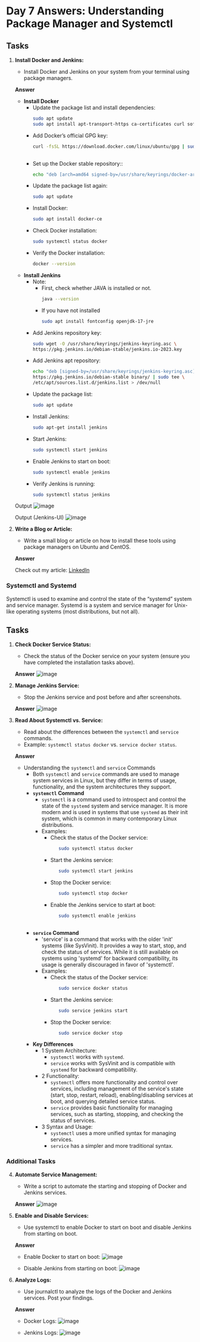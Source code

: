 # Day 7 Answers: Understanding Package Manager and Systemctl

## Tasks

1. **Install Docker and Jenkins:**
   - Install Docker and Jenkins on your system from your terminal using package managers.

   **Answer**
     - **Install Docker**
       - Update the package list and install dependencies:
         ```bash
         sudo apt update
         sudo apt install apt-transport-https ca-certificates curl software-properties-common 
       - Add Docker’s official GPG key:
         ```bash
         curl -fsSL https://download.docker.com/linux/ubuntu/gpg | sudo gpg --dearmor -o /usr/share/keyrings/docker-archive-keyring.gpg
        
       - Set up the Docker stable repository::
         ```bash
         echo "deb [arch=amd64 signed-by=/usr/share/keyrings/docker-archive-keyring.gpg] https://download.docker.com/linux/ubuntu $(lsb_release -cs) stable" | sudo tee /etc/apt/sources.list.d/docker.list > /dev/null

       - Update the package list again:
         ```bash
         sudo apt update
       - Install Docker:
         ```bash
         sudo apt install docker-ce
       - Check Docker installation:
         ```bash
         sudo systemctl status docker
       - Verify the Docker installation:
         ```bash
         docker --version

     - **Install Jenkins**
       - Note:
         - First, check whether JAVA is installed or not.
           ```bash
           java --version
         - If you have not installed
           ```bash
           sudo apt install fontconfig openjdk-17-jre
       - Add Jenkins repository key:
         ```bash
         sudo wget -O /usr/share/keyrings/jenkins-keyring.asc \
         https://pkg.jenkins.io/debian-stable/jenkins.io-2023.key

       - Add Jenkins apt repository:
         ```bash
         echo "deb [signed-by=/usr/share/keyrings/jenkins-keyring.asc]" \
         https://pkg.jenkins.io/debian-stable binary/ | sudo tee \
         /etc/apt/sources.list.d/jenkins.list > /dev/null

       - Update the package list:
         ```bash
         sudo apt update
       - Install Jenkins:
         ```bash
         sudo apt-get install jenkins
       - Start Jenkins:
         ```bash
         sudo systemctl start jenkins
       - Enable Jenkins to start on boot:
         ```bash
         sudo systemctl enable jenkins
       - Verify Jenkins is running:
         ```bash
         sudo systemctl status jenkins

   Output
   ![image](https://github.com/Bhavin213/90DaysOfDevOps/blob/master/2024/day07/image/task1.png)

   Output (Jenkins-UI)
   ![image](https://github.com/Bhavin213/90DaysOfDevOps/blob/master/2024/day07/image/task1-2.png)

2. **Write a Blog or Article:**
   - Write a small blog or article on how to install these tools using package managers on Ubuntu and CentOS.

   **Answer**

   Check out my article: [LinkedIn](https://www.linkedin.com/posts/sdadu2206_day-7-task-package-manager-systemctl-activity-7250573240853520384-liuT?utm_source=share&utm_medium=member_desktop)

### Systemctl and Systemd

Systemctl is used to examine and control the state of the “systemd” system and service manager. Systemd is a system and service manager for Unix-like operating systems (most distributions, but not all).

## Tasks

1. **Check Docker Service Status:**
   - Check the status of the Docker service on your system (ensure you have completed the installation tasks above).

   **Answer**
   ![image](https://github.com/Bhavin213/90DaysOfDevOps/blob/master/2024/day07/image/task5.png)

2. **Manage Jenkins Service:**
   - Stop the Jenkins service and post before and after screenshots.

   **Answer**
   ![image](https://github.com/Bhavin213/90DaysOfDevOps/blob/master/2024/day07/image/taskj2.png)

3. **Read About Systemctl vs. Service:**
   - Read about the differences between the `systemctl` and `service` commands.
   - Example: `systemctl status docker` vs. `service docker status`.

   **Answer**
    - Understanding the `systemctl` and `service` Commands
      - Both `systemctl` and `service` commands are used to manage system services in Linux, but they differ in terms of usage, functionality, and the system architectures they support.
      - **`systemctl` Command**
        - `systemctl` is a command used to introspect and control the state of the `systemd` system and service manager. It is more modern and is used in systems that use `systemd` as their init system, which is common in many contemporary Linux distributions.
        - Examples:
          - Check the status of the Docker service:
            ```bash
               sudo systemctl status docker    
          - Start the Jenkins service:
            ```bash
               sudo systemctl start jenkins 
          - Stop the Docker service:
            ```bash
               sudo systemctl stop docker
          - Enable the Jenkins service to start at boot:
            ```bash
               sudo systemctl enable jenkins
             
      - **`service` Command**
        - 'service' is a command that works with the older 'init' systems (like SysVinit). It provides a way to start, stop, and check the status of services. While it is still available on systems using 'systemd' for backward compatibility, its usage is generally discouraged in favor of 'systemctl'.
        - Examples:
          - Check the status of the Docker service:
            ```bash
               sudo service docker status    
          - Start the Jenkins service:
            ```bash
               sudo service jenkins start
          - Stop the Docker service:
            ```bash
               sudo service docker stop

      - **Key Differences**
        - 1 System Architecture:
          - `systemctl` works with `systemd`.
          - `service` works with SysVinit and is compatible with `systemd` for backward compatibility.    
        - 2 Functionality:
          - `systemctl` offers more functionality and control over services, including management of the service's state (start, stop, restart, reload), enabling/disabling services at boot, and querying detailed service status.
          - `service` provides basic functionality for managing services, such as starting, stopping, and checking the status of services.
        - 3 Syntax and Usage:
          - `systemctl` uses a more unified syntax for managing services.
          - `service` has a simpler and more traditional syntax.

### Additional Tasks

4. **Automate Service Management:**
   - Write a script to automate the starting and stopping of Docker and Jenkins services.

   **Answer**
   ![image](https://github.com/Bhavin213/90DaysOfDevOps/blob/master/2024/day07/image/task4.png)

5. **Enable and Disable Services:**
   - Use systemctl to enable Docker to start on boot and disable Jenkins from starting on boot.

   **Answer**
    - Enable Docker to start on boot:
   ![image](https://github.com/Bhavin213/90DaysOfDevOps/blob/master/2024/day07/image/task5.png)

    - Disable Jenkins from starting on boot:
   ![image](https://github.com/Bhavin213/90DaysOfDevOps/blob/master/2024/day07/image/task5-1.png)

6. **Analyze Logs:**
   - Use journalctl to analyze the logs of the Docker and Jenkins services. Post your findings.

   **Answer**
    - Docker Logs:
   ![image](https://github.com/Bhavin213/90DaysOfDevOps/blob/master/2024/day07/image/task6.png)

    - Jenkins Logs:
   ![image](https://github.com/Bhavin213/90DaysOfDevOps/blob/master/2024/day07/image/task6-1.png)
